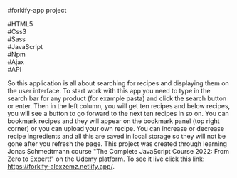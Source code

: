 #forkify-app project 

#HTML5 <br/> #Css3 <br/> #Sass <br/> #JavaScript <br/> #Npm <br/> #Ajax <br/> #API 

So this application is all about searching for recipes and displaying them on the user interface. To start work with this app you need to type in the search bar for any product (for example pasta) and click the search button or enter. Then in the left column, you will get ten recipes and below recipes, you will see a button to go forward to the next ten recipes in so on. You can bookmark recipes and they will appear on the bookmark panel (top right corner) or you can upload your own recipe. You can increase or decrease recipe ingredients and all this are saved in local storage so they will not be gone after you refresh the page. This project was created through learning Jonas Schmedtmann course "The Complete JavaScript Course 2022: From Zero to Expert!" on the Udemy platform. To see it live click this link: https://forkify-alexzemz.netlify.app/.
